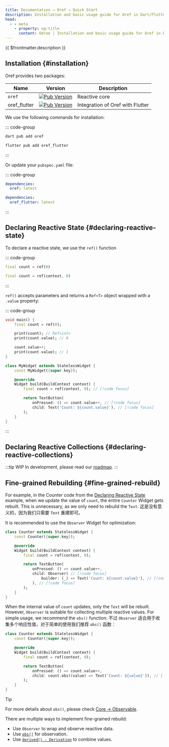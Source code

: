 ```yaml
---
title: Documentation → Oref → Quick Start
description: Installation and basic usage guide for Oref in Dart/Flutter
head:
  - - meta
    - property: og:title
      content: Odroe | Installation and basic usage guide for Oref in Dart/Flutter
---
```


{{ $frontmatter.description }}

## Installation {#installation}

Oref provides two packages:

| Name                              | Version                                                                                            | Description                      |
| --------------------------------- | -------------------------------------------------------------------------------------------------- | -------------------------------- |
| `oref`                            | [![Pub Version](https://img.shields.io/pub/v/oref)](https://pub.dev/packages/oref)                 | Reactive core                    |
| oref_flutter | [![Pub Version](https://img.shields.io/pub/v/oref_flutter)](https://pub.dev/packages/oref_flutter) | Integration of Oref with Flutter |

We use the following commands for installation:

::: code-group

```bash [Dart 项目]
dart pub add oref
```

```bash [Flutter]
flutter pub add oref_flutter
```

:::

Or update your `pubspec.yaml` file:

::: code-group

```yaml [Dart 项目]
dependencies:
  oref: latest
```

```yaml [Flutter]
dependencies:
  oref_flutter: latest
```

:::

## Declaring Reactive State {#declaring-reactive-state}

To declare a reactive state, we use the `ref()` function

::: code-group

```dart [Dart]
final count = ref(0)
```

```dart [Flutter]
final count = ref(context, 0)
```

:::

`ref()` accepts parameters and returns a `Ref<T>` object wrapped with a `.value` property:

::: code-group

```dart [Dart]
void main() {
    final count = ref(0);

    print(count); // Ref<int>
    print(count.value); // 0

    count.value++;
    print(count.value); // 1
}
```

```dart [Flutter]
class MyWidget extends StatelessWidget {
    const MyWidget({super.key});

    @override
    Widget build(BuildContext context) {
        final count = ref(context, 0); // [!code focus]

        return TextButton(
            onPressed: () => count.value++, // [!code focus]
            child: Text('Count: ${count.value}'), // [!code focus]
        );
    }
}
```

:::

## Declaring Reactive Collections {#declaring-reactive-collections}

:::tip WIP
In development, please read our [roadmap](https://github.com/odroe/odroe/issues/17).
:::

## Fine-grained Rebuilding <Badge type="tip" text="Flutter" /> {#fine-grained-rebuild}

For example, in the Counter code from the [Declaring Reactive State](#declaring-reactive-state) example, when we update the value of `count`, the entire `Counter` Widget gets rebuilt.
This is unnecessary, as we only need to rebuild the `Text`.
这是没有意义的，因为我们只需要 `Text` 重建即可。

It is recommended to use the `Observer` Widget for optimization:

```dart
class Counter extends StatelessWidget {
    const Counter({super.key});

    @override
    Widget build(BuildContext context) {
        final count = ref(context, 0);

        return TextButton(
            onPressed: () => count.value++,
            child: Observer( // [!code focus]
                builder: (_) => Text('Count: ${count.value}'), // [!code focus]
            ), // [!code focus]
        );
    }
}
```

When the internal value of `count` updates, only the `Text` will be rebuilt.
However, `Observer` is suitable for collecting multiple reactive values. For simple usage, we recommend the `obs()` function:
不过 `Observer` 适合用于收集多个响应性值，对于简单的使用我们推荐 `obs()` 函数：

```dart
class Counter extends StatelessWidget {
    const Counter({super.key});

    @override
    Widget build(BuildContext context) {
        final count = ref(context, 0);

        return TextButton(
            onPressed: () => count.value++,
            child: count.obs((value) => Text('Count: ${value}')), // [!code focus]
        );
    }
}
```

> [!TIP]
> For more details about `obs()`, please check [Core → Observable](/docs/oref/core#obs).

There are multiple ways to implement fine-grained rebuild:

- Use `Observer` to wrap and observe reactive data.
- Use [`obs()`](/docs/oref/core#obs) for observation.
- Use [`derived() - Derivation`](/docs/oref/core#derived) to combine values.
